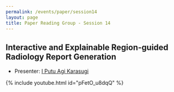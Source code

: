 ```yaml
---
permalink: /events/paper/session14
layout: page
title: Paper Reading Group - Session 14
---
```


## Interactive and Explainable Region-guided Radiology Report Generation


- Presenter: [I Putu Agi Karasugi](https://www.linkedin.com/in/agikarasugi)


{% include youtube.html id="pFetO_u8dqQ" %}
